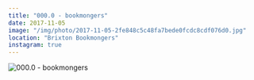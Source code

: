 ```yaml
---
title: "000.0 - bookmongers"
date: 2017-11-05
image: "/img/photo/2017-11-05-2fe848c5c48fa7bede0fcdc8cdf076d0.jpg"
location: "Brixton Bookmongers"
instagram: true
---
```


![000.0 - bookmongers](/img/photo/2017-11-05-2fe848c5c48fa7bede0fcdc8cdf076d0.jpg)
